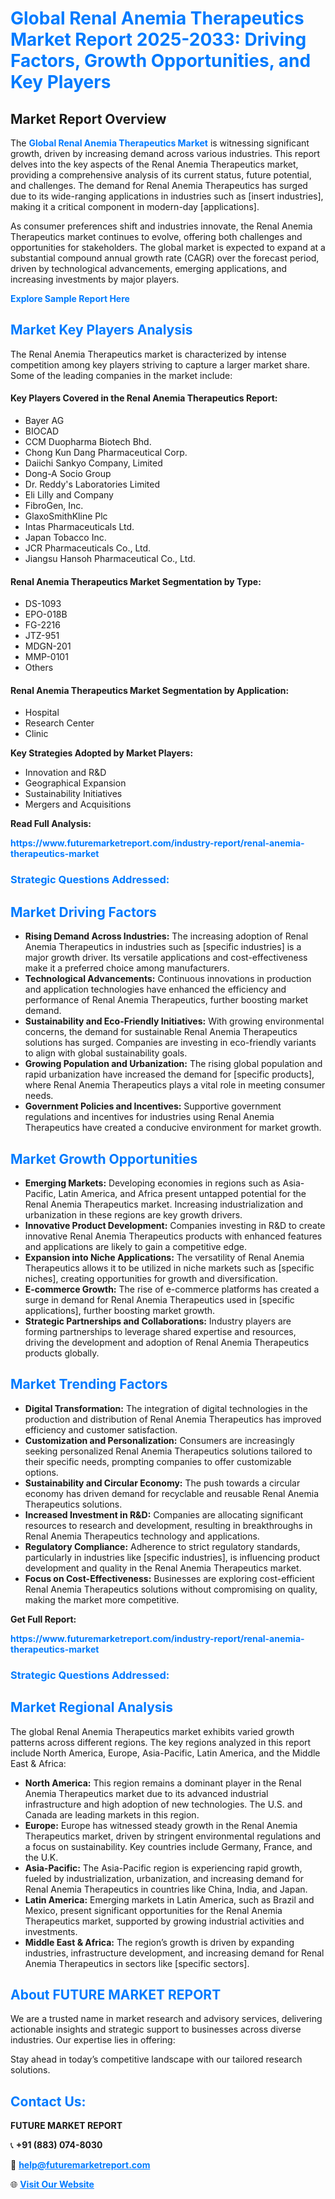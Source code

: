 <h1 style="color: #007BFF;">Global Renal Anemia Therapeutics Market Report 2025-2033: Driving Factors, Growth Opportunities, and Key Players</h1>

<section id="overview">
<h2>Market Report Overview</h2>
<p>The <a href="https://www.futuremarketreport.com/industry-report/renal-anemia-therapeutics-market" style="color: #007BFF; text-decoration: none;"><strong>Global Renal Anemia Therapeutics Market</strong></a> is witnessing significant growth, driven by increasing demand across various industries. This report delves into the key aspects of the Renal Anemia Therapeutics market, providing a comprehensive analysis of its current status, future potential, and challenges. The demand for Renal Anemia Therapeutics has surged due to its wide-ranging applications in industries such as [insert industries], making it a critical component in modern-day [applications].</p>
<p>As consumer preferences shift and industries innovate, the Renal Anemia Therapeutics market continues to evolve, offering both challenges and opportunities for stakeholders. The global market is expected to expand at a substantial compound annual growth rate (CAGR) over the forecast period, driven by technological advancements, emerging applications, and increasing investments by major players.</p>
</section>

<section id="overview">
<p><a href="https://www.futuremarketreport.com/request-sample/reportId=85069" style="color: #007BFF; text-decoration: none;"><strong>Explore Sample Report Here</strong></a></p>
</section>

<section id="key-players">
<h2 style="color: #007BFF;">Market Key Players Analysis</h2>
<p>The Renal Anemia Therapeutics market is characterized by intense competition among key players striving to capture a larger market share. Some of the leading companies in the market include:</p>
<h4>Key Players Covered in the Renal Anemia Therapeutics Report:</h4>
<ul><li>Bayer AG</li><li>BIOCAD</li><li>CCM Duopharma Biotech Bhd.</li><li>Chong Kun Dang Pharmaceutical Corp.</li><li>Daiichi Sankyo Company, Limited</li><li>Dong-A Socio Group</li><li>Dr. Reddy&#039;s Laboratories Limited</li><li>Eli Lilly and Company</li><li>FibroGen, Inc.</li><li>GlaxoSmithKline Plc</li><li>Intas Pharmaceuticals Ltd.</li><li>Japan Tobacco Inc.</li><li>JCR Pharmaceuticals Co., Ltd.</li><li>Jiangsu Hansoh Pharmaceutical Co., Ltd.</li></ul>
<h4>Renal Anemia Therapeutics Market Segmentation by Type:</h4>
<ul><li>DS-1093</li><li>EPO-018B</li><li>FG-2216</li><li>JTZ-951</li><li>MDGN-201</li><li>MMP-0101</li><li>Others</li></ul>

<h4>Renal Anemia Therapeutics Market Segmentation by Application:</h4>
<ul><li>Hospital</li><li>Research Center</li><li>Clinic</li></ul>
<p><strong>Key Strategies Adopted by Market Players:</strong></p>
<ul>
<li>Innovation and R&D</li>
<li>Geographical Expansion</li>
<li>Sustainability Initiatives</li>
<li>Mergers and Acquisitions</li>
</ul>
</section>

<section>
<p><strong>Read Full Analysis: </strong></p><a href="https://www.futuremarketreport.com/industry-report/renal-anemia-therapeutics-market" style="color: #007BFF; text-decoration: none;"><strong>https://www.futuremarketreport.com/industry-report/renal-anemia-therapeutics-market</strong></a>
<h3 style="color: #007BFF;">Strategic Questions Addressed:</h3>
</section>

<section id="driving-factors">
<h2 style="color: #007BFF;">Market Driving Factors</h2>
<ul>
<li><strong>Rising Demand Across Industries:</strong> The increasing adoption of Renal Anemia Therapeutics in industries such as [specific industries] is a major growth driver. Its versatile applications and cost-effectiveness make it a preferred choice among manufacturers.</li>
<li><strong>Technological Advancements:</strong> Continuous innovations in production and application technologies have enhanced the efficiency and performance of Renal Anemia Therapeutics, further boosting market demand.</li>
<li><strong>Sustainability and Eco-Friendly Initiatives:</strong> With growing environmental concerns, the demand for sustainable Renal Anemia Therapeutics solutions has surged. Companies are investing in eco-friendly variants to align with global sustainability goals.</li>
<li><strong>Growing Population and Urbanization:</strong> The rising global population and rapid urbanization have increased the demand for [specific products], where Renal Anemia Therapeutics plays a vital role in meeting consumer needs.</li>
<li><strong>Government Policies and Incentives:</strong> Supportive government regulations and incentives for industries using Renal Anemia Therapeutics have created a conducive environment for market growth.</li>
</ul>
</section>

<section id="growth-opportunities">
<h2 style="color: #007BFF;">Market Growth Opportunities</h2>
<ul>
<li><strong>Emerging Markets:</strong> Developing economies in regions such as Asia-Pacific, Latin America, and Africa present untapped potential for the Renal Anemia Therapeutics market. Increasing industrialization and urbanization in these regions are key growth drivers.</li>
<li><strong>Innovative Product Development:</strong> Companies investing in R&D to create innovative Renal Anemia Therapeutics products with enhanced features and applications are likely to gain a competitive edge.</li>
<li><strong>Expansion into Niche Applications:</strong> The versatility of Renal Anemia Therapeutics allows it to be utilized in niche markets such as [specific niches], creating opportunities for growth and diversification.</li>
<li><strong>E-commerce Growth:</strong> The rise of e-commerce platforms has created a surge in demand for Renal Anemia Therapeutics used in [specific applications], further boosting market growth.</li>
<li><strong>Strategic Partnerships and Collaborations:</strong> Industry players are forming partnerships to leverage shared expertise and resources, driving the development and adoption of Renal Anemia Therapeutics products globally.</li>
</ul>
</section>

<section id="trending-factors">
<h2 style="color: #007BFF;">Market Trending Factors</h2>
<ul>
<li><strong>Digital Transformation:</strong> The integration of digital technologies in the production and distribution of Renal Anemia Therapeutics has improved efficiency and customer satisfaction.</li>
<li><strong>Customization and Personalization:</strong> Consumers are increasingly seeking personalized Renal Anemia Therapeutics solutions tailored to their specific needs, prompting companies to offer customizable options.</li>
<li><strong>Sustainability and Circular Economy:</strong> The push towards a circular economy has driven demand for recyclable and reusable Renal Anemia Therapeutics solutions.</li>
<li><strong>Increased Investment in R&D:</strong> Companies are allocating significant resources to research and development, resulting in breakthroughs in Renal Anemia Therapeutics technology and applications.</li>
<li><strong>Regulatory Compliance:</strong> Adherence to strict regulatory standards, particularly in industries like [specific industries], is influencing product development and quality in the Renal Anemia Therapeutics market.</li>
<li><strong>Focus on Cost-Effectiveness:</strong> Businesses are exploring cost-efficient Renal Anemia Therapeutics solutions without compromising on quality, making the market more competitive.</li>
</ul>
</section>

<section>
<p><strong>Get Full Report: </strong></p><a href="https://www.futuremarketreport.com/industry-report/renal-anemia-therapeutics-market" style="color: #007BFF; text-decoration: none;"><strong>https://www.futuremarketreport.com/industry-report/renal-anemia-therapeutics-market</strong></a>
<h3 style="color: #007BFF;">Strategic Questions Addressed:</h3>
</section>


<section id="regional-analysis">
<h2 style="color: #007BFF;">Market Regional Analysis</h2>
<p>The global Renal Anemia Therapeutics market exhibits varied growth patterns across different regions. The key regions analyzed in this report include North America, Europe, Asia-Pacific, Latin America, and the Middle East & Africa:</p>
<ul>
<li><strong>North America:</strong> This region remains a dominant player in the Renal Anemia Therapeutics market due to its advanced industrial infrastructure and high adoption of new technologies. The U.S. and Canada are leading markets in this region.</li>
<li><strong>Europe:</strong> Europe has witnessed steady growth in the Renal Anemia Therapeutics market, driven by stringent environmental regulations and a focus on sustainability. Key countries include Germany, France, and the U.K.</li>
<li><strong>Asia-Pacific:</strong> The Asia-Pacific region is experiencing rapid growth, fueled by industrialization, urbanization, and increasing demand for Renal Anemia Therapeutics in countries like China, India, and Japan.</li>
<li><strong>Latin America:</strong> Emerging markets in Latin America, such as Brazil and Mexico, present significant opportunities for the Renal Anemia Therapeutics market, supported by growing industrial activities and investments.</li>
<li><strong>Middle East & Africa:</strong> The region’s growth is driven by expanding industries, infrastructure development, and increasing demand for Renal Anemia Therapeutics in sectors like [specific sectors].</li>
</ul>
</section>

<footer>
<h2 style="color: #007BFF;">About FUTURE MARKET REPORT</h2>
<p>We are a trusted name in market research and advisory services, delivering actionable insights and strategic support to businesses across diverse industries. Our expertise lies in offering:</p>

<p>Stay ahead in today’s competitive landscape with our tailored research solutions.</p>

<h2 style="color: #007BFF;">Contact Us:</h2>
<p><strong>FUTURE MARKET REPORT</strong></p>
<p>📞 <strong>+91 (883) 074-8030</strong></p>
<p>📧 <strong><a href="mailto:help@futuremarketreport.com" style="color: #007BFF;">help@futuremarketreport.com</a></strong></p>
<p>🌐 <strong><a href="https://www.futuremarketreport.com/" style="color: #007BFF;">Visit Our Website</a></strong></p>
</footer>
